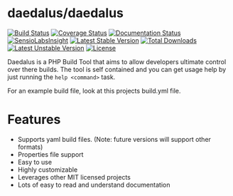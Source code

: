 daedalus/daedalus
=================

[![Build Status](https://travis-ci.org/JoshuaEstes/Daedalus.svg?branch=master)](https://travis-ci.org/JoshuaEstes/Daedalus) [![Coverage Status](https://coveralls.io/repos/JoshuaEstes/Daedalus/badge.png?branch=master)](https://coveralls.io/r/JoshuaEstes/Daedalus?branch=master) [![Documentation Status](https://readthedocs.org/projects/daedalus/badge/?version=latest)](https://readthedocs.org/projects/daedalus/?badge=latest) [![SensioLabsInsight](https://insight.sensiolabs.com/projects/564a744a-9c37-4151-8de6-f22632d05518/mini.png)](https://insight.sensiolabs.com/projects/564a744a-9c37-4151-8de6-f22632d05518) [![Latest Stable Version](https://poser.pugx.org/daedalus/daedalus/v/stable.svg)](https://packagist.org/packages/daedalus/daedalus) [![Total Downloads](https://poser.pugx.org/daedalus/daedalus/downloads.svg)](https://packagist.org/packages/daedalus/daedalus) [![Latest Unstable Version](https://poser.pugx.org/daedalus/daedalus/v/unstable.svg)](https://packagist.org/packages/daedalus/daedalus) [![License](https://poser.pugx.org/daedalus/daedalus/license.svg)](https://packagist.org/packages/daedalus/daedalus)

Daedalus is a PHP Build Tool that aims to allow developers ultimate control
over there builds. The tool is self contained and you can get usage help
by just running the `help <command>` task.

For an example build file, look at this projects build.yml file.

# Features

* Supports yaml build files. (Note: future versions will support other formats)
* Properties file support
* Easy to use
* Highly customizable
* Leverages other MIT licensed projects
* Lots of easy to read and understand documentation
